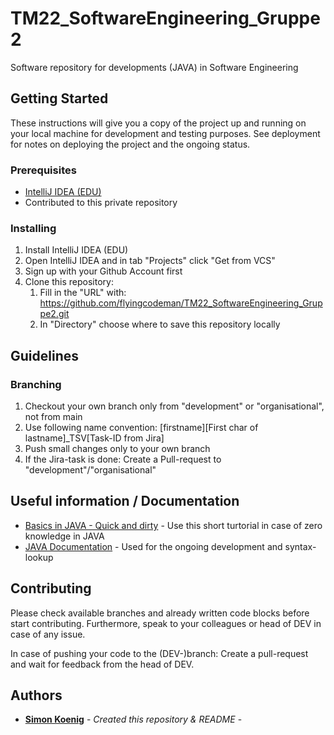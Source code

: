 # TM22_SoftwareEngineering_Gruppe2
Software repository for developments (JAVA) in Software Engineering


## Getting Started

These instructions will give you a copy of the project up and running on
your local machine for development and testing purposes. See deployment
for notes on deploying the project and the ongoing status.

### Prerequisites

- [IntelliJ IDEA (EDU)](https://www.example.com)
- Contributed to this private repository

### Installing

1. Install IntelliJ IDEA (EDU)
2. Open IntelliJ IDEA and in tab "Projects" click "Get from VCS"
3. Sign up with your Github Account first
4. Clone this repository:
   1. Fill in the "URL" with: https://github.com/flyingcodeman/TM22_SoftwareEngineering_Gruppe2.git
   2. In "Directory" choose where to save this repository locally

## Guidelines

### Branching 

1. Checkout your own branch only from "development" or "organisational", not from main
2. Use following name convention: [firstname][First char of lastname]_TSV[Task-ID from Jira]
3. Push small changes only to your own branch
4. If the Jira-task is done: Create a Pull-request to "development"/"organisational"

## Useful information / Documentation

- [Basics in JAVA - Quick and dirty](https://www.w3schools.com/java/) - Use this short turtorial in case of zero knowledge in JAVA
- [JAVA Documentation](https://www.tutorialspoint.com/java/java_documentation.htm) - Used
  for the ongoing development and syntax-lookup


## Contributing

Please check available branches and already written code blocks before start contributing. 
Furthermore, speak to your colleagues or head of DEV in case of any issue.

In case of pushing your code to the (DEV-)branch: Create a pull-request and wait for 
feedback from the head of DEV. 


## Authors

- **[Simon Koenig](https://www.linkedin.com/in/simonkoenig17/)** - *Created this repository & README* -
  







